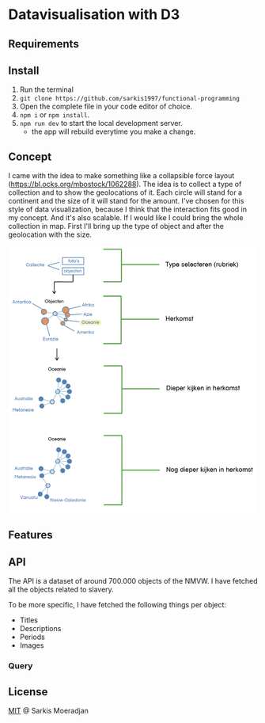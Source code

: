 # Datavisualisation with D3

## Requirements

## Install
1. Run the terminal
2. `git clone https://github.com/sarkis1997/functional-programming`
3. Open the complete file in your code editor of choice.
5. `npm i` or `npm install`.
6. `npm run dev` to start the local development server.
    * the app will rebuild everytime you make a change.
    
## Concept
I came with the idea to make something like a collapsible force layout (https://bl.ocks.org/mbostock/1062288). The idea is to collect a type of collection and to show the geolocations of it. Each circle will stand for a continent and the size of it will stand for the amount. I've chosen for this style of data visualization, because I think that the interaction fits good in my concept. And it's also scalable. If I would like I could bring the whole collection in map. First I'll bring up the type of object and after the geolocation with the size.

<img src="https://github.com/sarkis1997/functional-programming/blob/master/images/concept.png">


## Features

## API
The API is a dataset of around 700.000 objects of the NMVW. 
I have fetched all the objects related to slavery.

To be more specific, I have fetched the following things per object:
* Titles
* Descriptions
* Periods
* Images

### Query

## License
<a href="https://github.com/sarkis1997/functional-programming/blob/master/LICENSE">MIT</a> @ Sarkis Moeradjan

